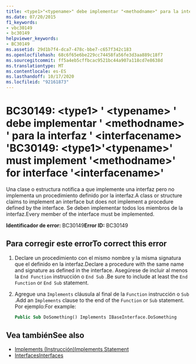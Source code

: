 ```yaml
---
title: <type1>"<typename>" debe implementar "<methodname>" para la interfaz "<interfacename>"
ms.date: 07/20/2015
f1_keywords:
- vbc30149
- bc30149
helpviewer_keywords:
- BC30149
ms.assetid: 29d1b7f4-dca7-478c-bbe7-c657f342c183
ms.openlocfilehash: 68c6f65e6be229cc74458fa56fe3d3aa889c18f7
ms.sourcegitcommit: ff5a4eb5cffbcac9521bc44a907a118cd7e8638d
ms.translationtype: MT
ms.contentlocale: es-ES
ms.lasthandoff: 10/17/2020
ms.locfileid: "92161873"
---
```

# <a name="bc30149-type1typename-must-implement-methodname-for-interface-interfacename"></a><span data-ttu-id="48fd5-102">BC30149: \<type1> ' \<typename> ' debe implementar ' \<methodname> ' para la interfaz ' \<interfacename> '</span><span class="sxs-lookup"><span data-stu-id="48fd5-102">BC30149: \<type1>'\<typename>' must implement '\<methodname>' for interface '\<interfacename>'</span></span>

<span data-ttu-id="48fd5-103">Una clase o estructura notifica a que implemente una interfaz pero no implementa un procedimiento definido por la interfaz.</span><span class="sxs-lookup"><span data-stu-id="48fd5-103">A class or structure claims to implement an interface but does not implement a procedure defined by the interface.</span></span> <span data-ttu-id="48fd5-104">Se deben implementar todos los miembros de la interfaz.</span><span class="sxs-lookup"><span data-stu-id="48fd5-104">Every member of the interface must be implemented.</span></span>

 <span data-ttu-id="48fd5-105">**Identificador de error:** BC30149</span><span class="sxs-lookup"><span data-stu-id="48fd5-105">**Error ID:** BC30149</span></span>

## <a name="to-correct-this-error"></a><span data-ttu-id="48fd5-106">Para corregir este error</span><span class="sxs-lookup"><span data-stu-id="48fd5-106">To correct this error</span></span>

1. <span data-ttu-id="48fd5-107">Declare un procedimiento con el mismo nombre y la misma signatura que el definido en la interfaz.</span><span class="sxs-lookup"><span data-stu-id="48fd5-107">Declare a procedure with the same name and signature as defined in the interface.</span></span> <span data-ttu-id="48fd5-108">Asegúrese de incluir al menos la `End Function` instrucción o `End Sub` .</span><span class="sxs-lookup"><span data-stu-id="48fd5-108">Be sure to include at least the `End Function` or `End Sub` statement.</span></span>

2. <span data-ttu-id="48fd5-109">Agregue una `Implements` cláusula al final de la `Function` instrucción o `Sub` .</span><span class="sxs-lookup"><span data-stu-id="48fd5-109">Add an `Implements` clause to the end of the `Function` or `Sub` statement.</span></span> <span data-ttu-id="48fd5-110">Por ejemplo:</span><span class="sxs-lookup"><span data-stu-id="48fd5-110">For example:</span></span>

    ```vb
    Public Sub DoSomething() Implements IBaseInterface.DoSomething
    ```

## <a name="see-also"></a><span data-ttu-id="48fd5-111">Vea también</span><span class="sxs-lookup"><span data-stu-id="48fd5-111">See also</span></span>

- [<span data-ttu-id="48fd5-112">Implements (Instrucción)</span><span class="sxs-lookup"><span data-stu-id="48fd5-112">Implements Statement</span></span>](../statements/implements-statement.md)
- [<span data-ttu-id="48fd5-113">Interfaces</span><span class="sxs-lookup"><span data-stu-id="48fd5-113">Interfaces</span></span>](../../programming-guide/language-features/interfaces/index.md)
